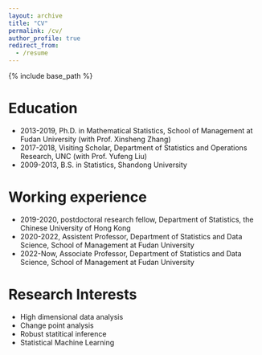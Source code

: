```yaml
---
layout: archive
title: "CV"
permalink: /cv/
author_profile: true
redirect_from:
  - /resume
---
```


{% include base_path %}

Education
======
* 2013-2019, Ph.D. in Mathematical Statistics, School of Management at Fudan University (with Prof. Xinsheng Zhang)
* 2017-2018, Visiting Scholar, Department of Statistics and Operations Research, UNC (with Prof. Yufeng Liu)
* 2009-2013, B.S. in Statistics, Shandong University


Working experience
======
* 2019-2020, postdoctoral research fellow, Department of Statistics, the Chinese University of Hong Kong
* 2020-2022, Assistent Professor, Department of Statistics and Data Science, School of Management at Fudan University
* 2022-Now, Associate Professor, Department of Statistics and Data Science, School of Management at Fudan University

Research Interests
======
 * High dimensional data analysis
 * Change point analysis
 * Robust statitical inference
 * Statistical Machine Learning  
